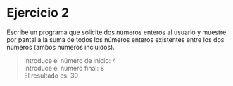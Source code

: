 # Ejercicio 2


Escribe un programa que solicite dos números enteros al usuario y muestre por pantalla la suma de todos los números enteros existentes entre los dos números (ambos números incluidos).

> Introduce el número de inicio: 4  
Introduce el número final: 8  
El resultado es: 30